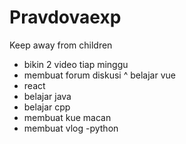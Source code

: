 # Pravdovaexp
Keep away from children
- bikin 2 video tiap minggu
- membuat forum diskusi
^ belajar vue
- react
- belajar java
- belajar cpp
- membuat kue macan
- membuat vlog
-python
